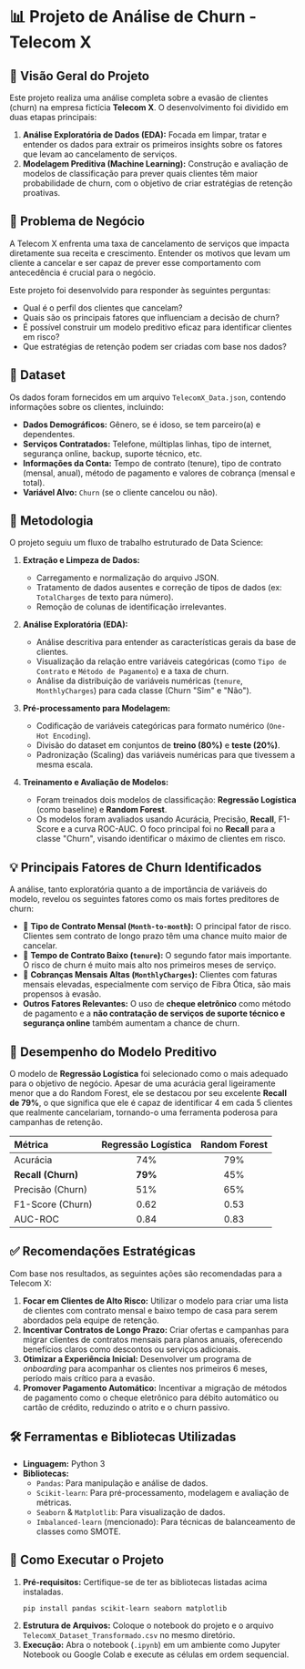# 📊 Projeto de Análise de Churn - Telecom X

## 📖 Visão Geral do Projeto

Este projeto realiza uma análise completa sobre a evasão de clientes (churn) na empresa fictícia **Telecom X**. O desenvolvimento foi dividido em duas etapas principais:

1.  **Análise Exploratória de Dados (EDA):** Focada em limpar, tratar e entender os dados para extrair os primeiros insights sobre os fatores que levam ao cancelamento de serviços.
2.  **Modelagem Preditiva (Machine Learning):** Construção e avaliação de modelos de classificação para prever quais clientes têm maior probabilidade de churn, com o objetivo de criar estratégias de retenção proativas.

## 🎯 Problema de Negócio

A Telecom X enfrenta uma taxa de cancelamento de serviços que impacta diretamente sua receita e crescimento. Entender os motivos que levam um cliente a cancelar e ser capaz de prever esse comportamento com antecedência é crucial para o negócio.

Este projeto foi desenvolvido para responder às seguintes perguntas:

  - Qual é o perfil dos clientes que cancelam?
  - Quais são os principais fatores que influenciam a decisão de churn?
  - É possível construir um modelo preditivo eficaz para identificar clientes em risco?
  - Que estratégias de retenção podem ser criadas com base nos dados?

## 📂 Dataset

Os dados foram fornecidos em um arquivo `TelecomX_Data.json`, contendo informações sobre os clientes, incluindo:

  - **Dados Demográficos:** Gênero, se é idoso, se tem parceiro(a) e dependentes.
  - **Serviços Contratados:** Telefone, múltiplas linhas, tipo de internet, segurança online, backup, suporte técnico, etc.
  - **Informações da Conta:** Tempo de contrato (tenure), tipo de contrato (mensal, anual), método de pagamento e valores de cobrança (mensal e total).
  - **Variável Alvo:** `Churn` (se o cliente cancelou ou não).

## 🚀 Metodologia

O projeto seguiu um fluxo de trabalho estruturado de Data Science:

1.  **Extração e Limpeza de Dados:**

      - Carregamento e normalização do arquivo JSON.
      - Tratamento de dados ausentes e correção de tipos de dados (ex: `TotalCharges` de texto para número).
      - Remoção de colunas de identificação irrelevantes.

2.  **Análise Exploratória (EDA):**

      - Análise descritiva para entender as características gerais da base de clientes.
      - Visualização da relação entre variáveis categóricas (como `Tipo de Contrato` e `Método de Pagamento`) e a taxa de churn.
      - Análise da distribuição de variáveis numéricas (`tenure`, `MonthlyCharges`) para cada classe (Churn "Sim" e "Não").

3.  **Pré-processamento para Modelagem:**

      - Codificação de variáveis categóricas para formato numérico (`One-Hot Encoding`).

    <!-- end list -->

      * Divisão do dataset em conjuntos de **treino (80%)** e **teste (20%)**.
      * Padronização (Scaling) das variáveis numéricas para que tivessem a mesma escala.

4.  **Treinamento e Avaliação de Modelos:**

      - Foram treinados dois modelos de classificação: **Regressão Logística** (como baseline) e **Random Forest**.
      - Os modelos foram avaliados usando Acurácia, Precisão, **Recall**, F1-Score e a curva ROC-AUC. O foco principal foi no **Recall** para a classe "Churn", visando identificar o máximo de clientes em risco.

## 💡 Principais Fatores de Churn Identificados

A análise, tanto exploratória quanto a de importância de variáveis do modelo, revelou os seguintes fatores como os mais fortes preditores de churn:

  - 🥇 **Tipo de Contrato Mensal (`Month-to-month`):** O principal fator de risco. Clientes sem contrato de longo prazo têm uma chance muito maior de cancelar.
  - 🥈 **Tempo de Contrato Baixo (`tenure`):** O segundo fator mais importante. O risco de churn é muito mais alto nos primeiros meses de serviço.
  - 🥉 **Cobranças Mensais Altas (`MonthlyCharges`):** Clientes com faturas mensais elevadas, especialmente com serviço de Fibra Ótica, são mais propensos à evasão.
  - **Outros Fatores Relevantes:** O uso de **cheque eletrônico** como método de pagamento e a **não contratação de serviços de suporte técnico e segurança online** também aumentam a chance de churn.

## 🤖 Desempenho do Modelo Preditivo

O modelo de **Regressão Logística** foi selecionado como o mais adequado para o objetivo de negócio. Apesar de uma acurácia geral ligeiramente menor que a do Random Forest, ele se destacou por seu excelente **Recall de 79%**, o que significa que ele é capaz de identificar 4 em cada 5 clientes que realmente cancelariam, tornando-o uma ferramenta poderosa para campanhas de retenção.

| Métrica | Regressão Logística | Random Forest |
| :--- | :---: | :---: |
| Acurácia | 74% | 79% |
| **Recall (Churn)** | **79%** | 45% |
| Precisão (Churn) | 51% | 65% |
| F1-Score (Churn) | 0.62 | 0.53 |
| AUC-ROC | 0.84 | 0.83 |

## ✅ Recomendações Estratégicas

Com base nos resultados, as seguintes ações são recomendadas para a Telecom X:

1.  **Focar em Clientes de Alto Risco:** Utilizar o modelo para criar uma lista de clientes com contrato mensal e baixo tempo de casa para serem abordados pela equipe de retenção.
2.  **Incentivar Contratos de Longo Prazo:** Criar ofertas e campanhas para migrar clientes de contratos mensais para planos anuais, oferecendo benefícios claros como descontos ou serviços adicionais.
3.  **Otimizar a Experiência Inicial:** Desenvolver um programa de *onboarding* para acompanhar os clientes nos primeiros 6 meses, período mais crítico para a evasão.
4.  **Promover Pagamento Automático:** Incentivar a migração de métodos de pagamento como o cheque eletrônico para débito automático ou cartão de crédito, reduzindo o atrito e o churn passivo.

## 🛠️ Ferramentas e Bibliotecas Utilizadas

  * **Linguagem:** Python 3
  * **Bibliotecas:**
      * `Pandas`: Para manipulação e análise de dados.
      * `Scikit-learn`: Para pré-processamento, modelagem e avaliação de métricas.
      * `Seaborn` & `Matplotlib`: Para visualização de dados.
      * `Imbalanced-learn` (mencionado): Para técnicas de balanceamento de classes como SMOTE.

## 🚀 Como Executar o Projeto

1.  **Pré-requisitos:** Certifique-se de ter as bibliotecas listadas acima instaladas.
    ```bash
    pip install pandas scikit-learn seaborn matplotlib
    ```
2.  **Estrutura de Arquivos:** Coloque o notebook do projeto e o arquivo `TelecomX_Dataset_Transformado.csv` no mesmo diretório.
3.  **Execução:** Abra o notebook (`.ipynb`) em um ambiente como Jupyter Notebook ou Google Colab e execute as células em ordem sequencial.
